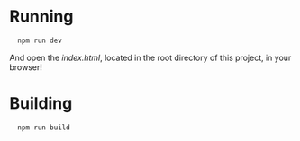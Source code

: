 # Running
```bash
  npm run dev
```
And open the *index.html*, located in the root directory of this project, in your browser!

# Building
```bash
  npm run build
```
